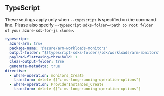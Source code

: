## TypeScript

These settings apply only when `--typescript` is specified on the command line.
Please also specify `--typescript-sdks-folder=<path to root folder of your azure-sdk-for-js clone>`.

``` yaml $(typescript)
typescript:
  azure-arm: true
  package-name: "@azure/arm-workloads-monitors"
  output-folder: "$(typescript-sdks-folder)/sdk/workloads/arm-monitors"
  payload-flattening-threshold: 1
  clear-output-folder: true
  generate-metadata: true
directive:
  - where-operation: monitors_Create
    transform: delete $["x-ms-long-running-operation-options"]
  - where-operation: ProviderInstances_Create
    transform: delete $["x-ms-long-running-operation-options"]
```